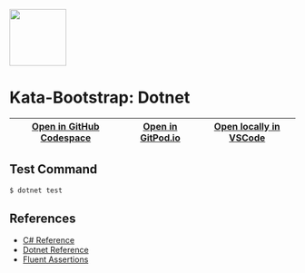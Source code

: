 
<img width="100px" src="https://cdn.jsdelivr.net/gh/devicons/devicon/icons/dotnetcore/dotnetcore-original.svg" /></a>
# Kata-Bootstrap: Dotnet

| [Open in GitHub Codespace](https://github.com/codespaces/new?hide_repo_select=true&repo=rradczewski%2Fkata-bootstraps&ref=dotnet) | [Open in GitPod.io](https://gitpod.io/#https://github.com/rradczewski/kata-bootstraps/tree/dotnet) | [Open locally in VSCode](https://rradczewski.github.io/kata-bootstraps/redirect.html?url=vscode%3A%2F%2Fvscode.git%2Fclone%3Furl%3Dhttps%253A%252F%252Fgithub.com%252Frradczewski%252Fkata-bootstraps.git%26ref%3Ddotnet) |
|---|---|---|

## Test Command

```sh
$ dotnet test
```

## References

- [C# Reference](https://learn.microsoft.com/en-us/dotnet/csharp/language-reference/)
- [Dotnet Reference](https://learn.microsoft.com/en-us/dotnet/api/)
- [Fluent Assertions](https://fluentassertions.com/introduction)
